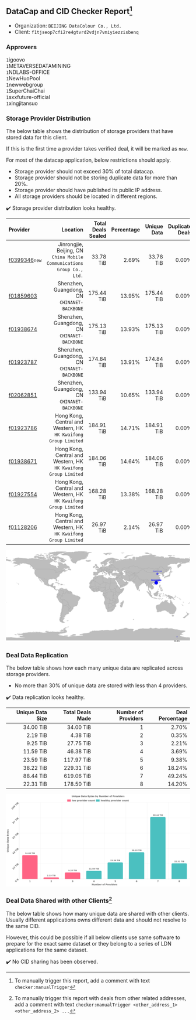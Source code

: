 ## DataCap and CID Checker Report[^1]
 - Organization: `BEIJING DataColour Co., Ltd.`
 - Client: `f1tjseop7cfi2re4gtvrd2vdjn7vmiyiezzisbenq`
### Approvers
`1`igoovo<br/>`1`METAVERSEDATAMINING<br/>`1`NDLABS-OFFICE<br/>`1`NewHuoPool<br/>`1`newwebgroup<br/>`1`SuperChaiChai<br/>`1`sxxfuture-official<br/>`1`xingjitansuo

### Storage Provider Distribution
The below table shows the distribution of storage providers that have stored data for this client.

If this is the first time a provider takes verified deal, it will be marked as `new`.

For most of the datacap application, below restrictions should apply.
 - Storage provider should not exceed 30% of total datacap.
 - Storage provider should not be storing duplicate data for more than 20%.
 - Storage provider should have published its public IP address.
 - All storage providers should be located in different regions.

✔️ Storage provider distribution looks healthy.

| Provider                                                  |                                                                  Location | Total Deals Sealed | Percentage | Unique Data | Duplicate Deals |
| :-------------------------------------------------------- | ------------------------------------------------------------------------: | -----------------: | ---------: | ----------: | --------------: |
| [f0399346](https://filfox.info/en/address/f0399346)`new`  | Jinrongjie, Beijing, CN<br/>`China Mobile Communications Group Co., Ltd.` |          33.78 TiB |      2.69% |   33.78 TiB |           0.00% |
| [f01859603](https://filfox.info/en/address/f01859603)     |                           Shenzhen, Guangdong, CN<br/>`CHINANET-BACKBONE` |         175.44 TiB |     13.95% |  175.44 TiB |           0.00% |
| [f01938674](https://filfox.info/en/address/f01938674)     |                           Shenzhen, Guangdong, CN<br/>`CHINANET-BACKBONE` |         175.13 TiB |     13.93% |  175.13 TiB |           0.00% |
| [f01923787](https://filfox.info/en/address/f01923787)     |                           Shenzhen, Guangdong, CN<br/>`CHINANET-BACKBONE` |         174.84 TiB |     13.91% |  174.84 TiB |           0.00% |
| [f02062851](https://filfox.info/en/address/f02062851)     |                           Shenzhen, Guangdong, CN<br/>`CHINANET-BACKBONE` |         133.94 TiB |     10.65% |  133.94 TiB |           0.00% |
| [f01923786](https://filfox.info/en/address/f01923786)     |        Hong Kong, Central and Western, HK<br/>`HK Kwaifong Group Limited` |         184.91 TiB |     14.71% |  184.91 TiB |           0.00% |
| [f01938671](https://filfox.info/en/address/f01938671)     |        Hong Kong, Central and Western, HK<br/>`HK Kwaifong Group Limited` |         184.06 TiB |     14.64% |  184.06 TiB |           0.00% |
| [f01927554](https://filfox.info/en/address/f01927554)     |        Hong Kong, Central and Western, HK<br/>`HK Kwaifong Group Limited` |         168.28 TiB |     13.38% |  168.28 TiB |           0.00% |
| [f01128206](https://filfox.info/en/address/f01128206)     |        Hong Kong, Central and Western, HK<br/>`HK Kwaifong Group Limited` |          26.97 TiB |      2.14% |   26.97 TiB |           0.00% |

<img src="https://raw.githubusercontent.com/data-preservation-programs/filplus-checker-assets/main/filecoin-project/filecoin-plus-large-datasets/issues/1358/1680698507436.png"/>

### Deal Data Replication
The below table shows how each many unique data are replicated across storage providers.

- No more than 30% of unique data are stored with less than 4 providers.

✔️ Data replication looks healthy.

| Unique Data Size | Total Deals Made | Number of Providers | Deal Percentage |
| ---------------: | ---------------: | ------------------: | --------------: |
|        34.00 TiB |        34.00 TiB |                   1 |           2.70% |
|         2.19 TiB |         4.38 TiB |                   2 |           0.35% |
|         9.25 TiB |        27.75 TiB |                   3 |           2.21% |
|        11.59 TiB |        46.38 TiB |                   4 |           3.69% |
|        23.59 TiB |       117.97 TiB |                   5 |           9.38% |
|        38.22 TiB |       229.31 TiB |                   6 |          18.24% |
|        88.44 TiB |       619.06 TiB |                   7 |          49.24% |
|        22.31 TiB |       178.50 TiB |                   8 |          14.20% |

<img src="https://raw.githubusercontent.com/data-preservation-programs/filplus-checker-assets/main/filecoin-project/filecoin-plus-large-datasets/issues/1358/1680698508017.png"/>

### Deal Data Shared with other Clients[^3]
The below table shows how many unique data are shared with other clients.
Usually different applications owns different data and should not resolve to the same CID.

However, this could be possible if all below clients use same software to prepare for the exact same dataset or they belong to a series of LDN applications for the same dataset.

✔️ No CID sharing has been observed.

[^1]: To manually trigger this report, add a comment with text `checker:manualTrigger`

[^2]: Deals from those addresses are combined into this report as they are specified with `checker:manualTrigger`

[^3]: To manually trigger this report with deals from other related addresses, add a comment with text `checker:manualTrigger <other_address_1> <other_address_2> ...`
